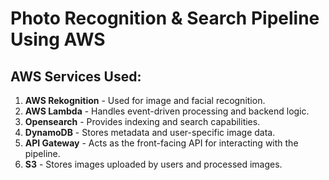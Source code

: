 # Photo Recognition & Search Pipeline Using AWS

## AWS Services Used:

1. **AWS Rekognition** - Used for image and facial recognition.
2. **AWS Lambda** - Handles event-driven processing and backend logic.
3. **Opensearch** - Provides indexing and search capabilities.
4. **DynamoDB** - Stores metadata and user-specific image data.
5. **API Gateway** - Acts as the front-facing API for interacting with the pipeline.
6. **S3** - Stores images uploaded by users and processed images.
